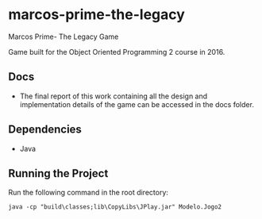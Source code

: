 # marcos-prime-the-legacy
Marcos Prime- The Legacy Game

Game built for the Object Oriented Programming 2 course in 2016.

## Docs

- The final report of this work containing all the design and implementation details of the game can be accessed in the docs folder.

## Dependencies

- Java

## Running the Project

Run the following command in the root directory:

`java -cp "build\classes;lib\CopyLibs\JPlay.jar" Modelo.Jogo2`
